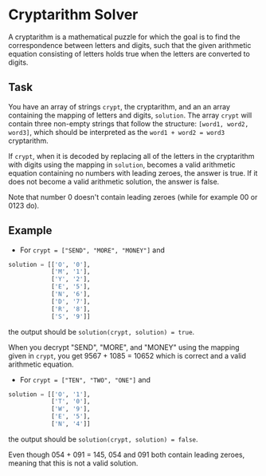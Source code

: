 # Cryptarithm Solver

A cryptarithm is a mathematical puzzle for which the goal is to find the correspondence between letters and digits, such that the given arithmetic equation consisting of letters holds true when the letters are converted to digits.

## Task

You have an array of strings `crypt`, the cryptarithm, and an an array containing the mapping of letters and digits, `solution`. The array `crypt` will contain three non-empty strings that follow the structure: `[word1, word2, word3]`, which should be interpreted as the `word1 + word2 = word3` cryptarithm.

If `crypt`, when it is decoded by replacing all of the letters in the cryptarithm with digits using the mapping in `solution`, becomes a valid arithmetic equation containing no numbers with leading zeroes, the answer is true. If it does not become a valid arithmetic solution, the answer is false.

Note that number 0 doesn't contain leading zeroes (while for example 00 or 0123 do).

## Example

- For `crypt = ["SEND", "MORE", "MONEY"]` and

```python
solution = [['O', '0'],
            ['M', '1'],
            ['Y', '2'],
            ['E', '5'],
            ['N', '6'],
            ['D', '7'],
            ['R', '8'],
            ['S', '9']]
```
  the output should be `solution(crypt, solution) = true`.

  When you decrypt "SEND", "MORE", and "MONEY" using the mapping given in `crypt`, you get 9567 + 1085 = 10652 which is correct and a valid arithmetic equation.

- For `crypt = ["TEN", "TWO", "ONE"]` and

```python
solution = [['O', '1'],
            ['T', '0'],
            ['W', '9'],
            ['E', '5'],
            ['N', '4']]
```
  the output should be `solution(crypt, solution) = false`.

  Even though 054 + 091 = 145, 054 and 091 both contain leading zeroes, meaning that this is not a valid solution.